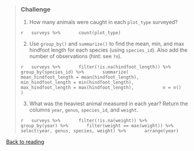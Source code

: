 > ### Challenge
>
> 1.  How many animals were caught in each `plot_type` surveyed?
>
> `r   surveys %>%       count(plot_type)`
>
> 2.  Use `group_by()` and `summarize()` to find the mean, min, and max
>     hindfoot length for each species (using `species_id`). Also add
>     the number of observations (hint: see `?n`).
>
> `r   surveys %>%       filter(!is.na(hindfoot_length)) %>%       group_by(species_id) %>%       summarize(           mean_hindfoot_length = mean(hindfoot_length),           min_hindfoot_length = min(hindfoot_length),           max_hindfoot_length = max(hindfoot_length),           n = n()       )`
>
> 3.  What was the heaviest animal measured in each year? Return the
>     columns `year`, `genus`, `species_id`, and `weight`.
>
> `r   surveys %>%       filter(!is.na(weight)) %>%       group_by(year) %>%       filter(weight == max(weight)) %>%       select(year, genus, species, weight) %>%       arrange(year)`

[Back to reading](../../R-03-dplyr)
